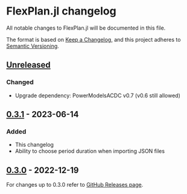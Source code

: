 # FlexPlan.jl changelog

All notable changes to FlexPlan.jl will be documented in this file.

The format is based on [Keep a Changelog](https://keepachangelog.com/en/1.1.0/),
and this project adheres to [Semantic Versioning](https://semver.org/spec/v2.0.0.html).

## [Unreleased]

### Changed

- Upgrade dependency: PowerModelsACDC v0.7 (v0.6 still allowed)

## [0.3.1] - 2023-06-14

### Added

- This changelog
- Ability to choose period duration when importing JSON files

## [0.3.0] - 2022-12-19

For changes up to 0.3.0 refer to
[GitHub Releases page](https://github.com/Electa-Git/FlexPlan.jl/releases/).

[unreleased]: https://github.com/Electa-Git/FlexPlan.jl/compare/v0.3.1...HEAD
[0.3.1]: https://github.com/Electa-Git/FlexPlan.jl/compare/v0.3.0...v0.3.1
[0.3.0]: https://github.com/Electa-Git/FlexPlan.jl/releases/tag/v0.3.0
